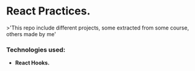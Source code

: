 <h1><strong>React Practices.</strong></h1>
>'This repo include different projects, some extracted from some course, others made by me'


### Technologies used: 
- **React Hooks.**
